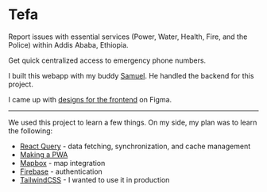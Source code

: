 # Tefa

Report issues with essential services (Power, Water, Health, Fire, and the Police) within Addis Ababa, Ethiopia.

Get quick centralized access to emergency phone numbers.

I built this webapp with my buddy [Samuel](https://github.com/samwolde). He handled the backend for this project.

I came up with [designs for the frontend](https://www.figma.com/file/3V9adBcCazG1bzismnjrCS/Tefa?node-id=17%3A0) on Figma.

---

We used this project to learn a few things. On my side, my plan was to learn the following:
- [React Query](https://react-query.tanstack.com/) - data fetching, synchronization, and cache management
- [Making a PWA](https://web.dev/progressive-web-apps/)
- [Mapbox](https://www.mapbox.com/) - map integration
- [Firebase](https://firebase.google.com/docs/auth) - authentication
- [TailwindCSS](https://tailwindcss.com/) - I wanted to use it in production
